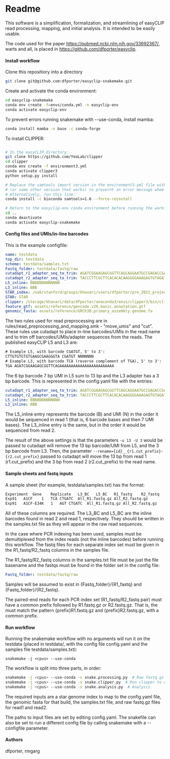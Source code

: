 # Readme

This software is a simplification, formalization, and streamlining of easyCLIP read processing, mapping, and initial analysis.
It is intended to be easily usable.

The code used for the paper https://pubmed.ncbi.nlm.nih.gov/33692367/, warts and all, is placed in https://github.com/dfporter/easyclip.

#### Install workflow

Clone this repositiory into a directory

```bash
git clone git@github.com:dfporter/easyclip-snakemake.git
```

Create and activate the conda environment:

```bash
cd easyclip-snakemake
conda env create -f=envs/conda.yml -n easyclip-env
conda activate easyclip-env
```

To prevent errors running snakemake with --use-conda, install mamba:
```bash
conda install mamba -n base -c conda-forge
```


To install CLIPPER:
```bash

# In the easyCLIP directory:
git clone https://github.com/YeoLab/clipper
cd clipper
conda env create -f environment3.yml
conda activate clipper3
python setup.py install

# Replace the samtools import version in the environment3.yml file with 1.6
# (or some other version that works) to prevernt an error message whem samtools called.
# Alternatively, run this line:
conda install -c bioconda samtools=1.6 --force-reinstall

# Return to the easyclip-env conda environment before running the workflow.
cd ..
conda deactivate
conda activate easyclip-snakemake
```

#### Config files and UMIs/in-line barcodes

This is the example configfile:

```yaml
name: testdata
top_dir: testdata
scheme: testdata/samples.txt
Fastq_folder: testdata/fastq/raw
cutadapt_r1_adapter_seq_to_trim: AGATCGGAAGAGCGGTTCAGCAGGAATGCCGAGACCGATCTCGTATGCCGTCTTCTGCTT
cutadapt_r2_adapter_seq_to_trim: TACCCTTCGCTTCACACACAAGGGGAAAGAGTGTAGATCTCGGTGGTCGC
L5_inline: BBBBBBNNNNNNN
L3_inline: BBB
STAR_index: /oak/stanford/groups/khavari/users/dfporter/pre_2021_projects/genome/GRCh38.gencode.29/star_index/
STAR: STAR
clipper: /storage/khavari/data/dfporter/anaconda3/envs/clipper3/bin/clipper
feature_gtf: assets/reference/gencode.v29.basic.annotation.gtf
genomic_fasta: assets/reference/GRCh38.primary_assembly.genome.fa
```

The two rules used for read preprocessing are in rules/read_preprocessing_and_mapping.smk - "move_umis" and "cut".
These rules use cutadapt to place in-line barcodes/UMIs in the read name and to trim off barcodes/UMIs/adapter sequences from the reads.
The published easyCLIP L5 and L3 are:

```txt
# Example L5, with barcode CGATGT, 5' to 3':
CTTGTGTGTGTGAAGCGAAGGGTA CGATGT NNNNNNN
# Example L3, with barcode TCA (reverse complement of TGA), 5' to 3':
TGA AGATCGGAAGAGCGGTTCAGAAAAAAAAAAAAAAAAAAAAAAAA
```

The 6 bp barcode 7 bp UMI in L5 sum to 13 bp and the L3 adapter has a 3 bp barcode.
This is represented in the config.yaml file with the entries:

```yaml
cutadapt_r1_adapter_seq_to_trim: AGATCGGAAGAGCGGTTCAGCAGGAATGCCGAGACCGATCTCGTATGCCGTCTTCTGCTT
cutadapt_r2_adapter_seq_to_trim: TACCCTTCGCTTCACACACAAGGGGAAAGAGTGTAGATCTCGGTGGTCGC
L5_inline: BBBBBBNNNNNNN
L3_inline: BBB
```

The L5_inline entry represents the barcode (B) and UMI (N) in the order it would be sequenced in read 1 (that is, 6 barcode bases and then 7 UMI bases).
The L3_inline entry is the same, but in the order it would be sequenced from read 2.

The result of the above settings is that the parameters `-u 13 -U 3` would be passed to cutadapt will remove the 13 bp barcode/UMI from L5, and the 3 bp barcode from L3.
Then, the parameter `--rename={id}__{r1.cut_prefix}-{r2.cut_prefix}` passed to cutadapt will move the 13 bp from read 1 (r1.cut_prefix) and the 3 bp from read 2 (r2.cut_prefix) to the read name.

#### Sample sheets and fastq inputs

A sample sheet (for example, testdata/samples.txt) has the format:
```txt
Experiment	Gene	Replicate	L3_BC	L5_BC	R1_fastq	R2_fastq
Exp91	A1CF	1	TCA	CTGATC	All_R1.fastq.gz	All_R2.fastq.gz
Exp91	A1CF-E34K	1	AGT	CTGATC	All_R1.fastq.gz	All_R2.fastq.gz
```

All of these columns are required.
The L3_BC and L5_BC are the inline barcodes found in read 2 and read 1, respectively.
They should be written in the samples.txt file as they will appear in the raw read sequences.

In the case where PCR indexing has been used, samples must be demultiplexed from the index reads (not the inline barcodes) before running this workflow. The fastq files for each separate index set must be given in the R1_fastq/R2_fastq columns in the samples file.

The R1_fastq/R2_fastq columns in the samples.txt file must be just the file basename and the fastqs must be found in the folder set in the config file:
```yaml
Fastq_folder: testdata/fastq/raw
```
Samples will be assumed to exist in {Fastq_folder}/{R1_fastq} and {Fastq_folder}/{R2_fastq}.

The paired-end reads for each PCR index set (R1_fastq/R2_fastq pair) must have a common prefix followed by R1.fastq.gz or R2.fastq.gz.
That is, the must match the pattern {prefix}R1.fastq.gz and {prefix}R2.fastq.gz, with a common prefix.

#### Run workflow

Running the snakemake workflow with no arguments will run it on the testdata (placed in testdata/, with the config file config.yaml and the samples file testdata/samples.txt):

```
snakemake -j <cpus> --use-conda 
```

The workflow is split into three parts, in order:

```bash
snakemake -j <cpus> --use-conda -s snake.processing.py  # Raw fastq.gz to bam/bw/ect.
snakemake -j <cpus> --use-conda -s snake.clipper.py  # Run clipper to call peaks.
snakemake -j <cpus> --use-conda -s snake.analysis.py  # Analysis.
```
The required inputs are a star genome index to map to the config.yaml file, the genomic fasta for that build, the samples.txt file, and raw fastq.gz files for read1 and read2.

The paths to input files are set by editing config.yaml.
The snakefile can also be set to run a different config file by calling snakemake with a --configfile parameter.


#### Authors
dfporter, rmgarg

